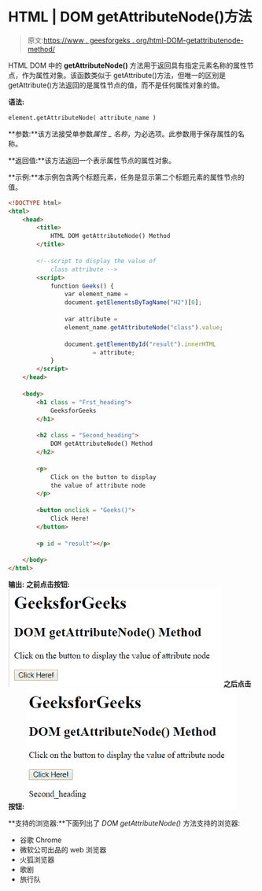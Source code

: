 # HTML | DOM getAttributeNode()方法

> 原文:[https://www . geesforgeks . org/html-DOM-getattributenode-method/](https://www.geeksforgeeks.org/html-dom-getattributenode-method/)

HTML DOM 中的 **getAttributeNode()** 方法用于返回具有指定元素名称的属性节点，作为属性对象。该函数类似于 getAttribute()方法，但唯一的区别是 getAttribute()方法返回的是属性节点的值，而不是任何属性对象的值。

**语法:**

```html
element.getAttributeNode( attribute_name )
```

**参数:**该方法接受单参数*属性 _ 名称*，为必选项。此参数用于保存属性的名称。

**返回值:**该方法返回一个表示属性节点的属性对象。

**示例:**本示例包含两个标题元素，任务是显示第二个标题元素的属性节点的值。

```html
<!DOCTYPE html>
<html>
    <head>
        <title>
            HTML DOM getAttributeNode() Method
        </title>

        <!--script to display the value of
            class attribute -->
        <script>
            function Geeks() {
                var element_name =
                document.getElementsByTagName("H2")[0];

                var attribute = 
                element_name.getAttributeNode("class").value;

                document.getElementById("result").innerHTML
                        = attribute;
            }
        </script>
    </head>

    <body>
        <h1 class = "Frst_heading">
            GeeksforGeeks
        </h1>

        <h2 class = "Second_heading">
            DOM getAttributeNode() Method
        </h2>

        <p>
            Click on the button to display
            the value of attribute node
        </p>

        <button onclick = "Geeks()">
            Click Here!
        </button>

        <p id = "result"></p>

    </body>
</html>                    
```

**输出:**
**之前点击按钮:**
![](img/5aa4d5d7df0543ce8582e1fd02fb0dc3.png)
**之后点击按钮:**
![](img/e33efff7c27e4d6ab3ad8c4ab0236de0.png)

**支持的浏览器:**下面列出了 *DOM getAttributeNode()* 方法支持的浏览器:

*   谷歌 Chrome
*   微软公司出品的 web 浏览器
*   火狐浏览器
*   歌剧
*   旅行队